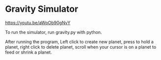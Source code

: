 # Gravity Simulator

https://youtu.be/aWpOb90gNvY

To run the simulator, run gravity.py with python.

After running the program, Left click to create new planet, press to hold a planet, right click to delete planet, scroll when your cursor is on a planet to feed or shrink a planet.
